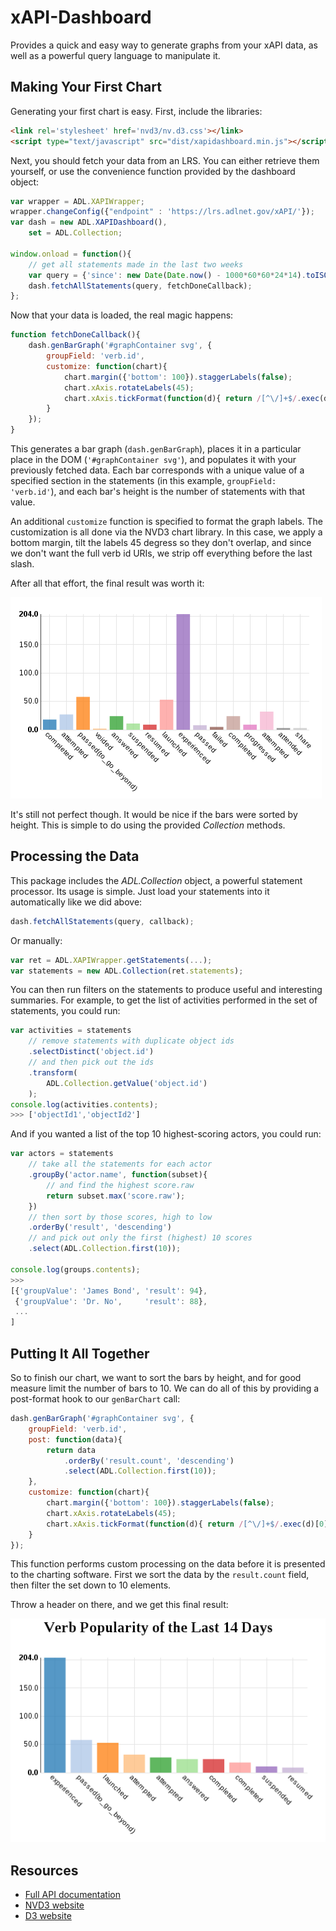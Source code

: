 ﻿# xAPI-Dashboard

Provides a quick and easy way to generate graphs from your xAPI data, as well as a powerful
query language to manipulate it.


## Making Your First Chart

Generating your first chart is easy. First, include the libraries:

```html
<link rel='stylesheet' href='nvd3/nv.d3.css'></link>
<script type="text/javascript" src="dist/xapidashboard.min.js"></script>
```

Next, you should fetch your data from an LRS. You can either retrieve them yourself, or use the
convenience function provided by the dashboard object:

```javascript
var wrapper = ADL.XAPIWrapper;
wrapper.changeConfig({"endpoint" : 'https://lrs.adlnet.gov/xAPI/'});
var dash = new ADL.XAPIDashboard(),
	set = ADL.Collection;

window.onload = function(){
	// get all statements made in the last two weeks
	var query = {'since': new Date(Date.now() - 1000*60*60*24*14).toISOString()};
	dash.fetchAllStatements(query, fetchDoneCallback);
};
```

Now that your data is loaded, the real magic happens:

```javascript
function fetchDoneCallback(){
	dash.genBarGraph('#graphContainer svg', {
		groupField: 'verb.id',
		customize: function(chart){
			chart.margin({'bottom': 100}).staggerLabels(false);
			chart.xAxis.rotateLabels(45);
			chart.xAxis.tickFormat(function(d){ return /[^\/]+$/.exec(d)[0]; });
		}
	});
}
```

This generates a bar graph (`dash.genBarGraph`), places it in a particular place in the DOM
(`'#graphContainer svg'`), and populates it with your previously fetched data. Each bar
corresponds with a unique value of a specified section in the statements (in this example,
`groupField: 'verb.id'`), and each bar's height is the number of statements with that value.

An additional `customize` function is specified to format the graph labels. The customization
is all done via the NVD3 chart library. In this case, we apply a bottom margin, tilt the labels
45 degress so they don't overlap, and since we don't want the full verb id URIs, we strip off
everything before the last slash.

After all that effort, the final result was worth it:

![Example Bar Chart](extra/chart_initial.png)

It's still not perfect though. It would be nice if the bars were sorted by height. This is simple
to do using the provided *Collection* methods.

## Processing the Data

This package includes the *ADL.Collection* object, a powerful statement processor. Its usage is
simple. Just load your statements into it automatically like we did above:

```javascript
dash.fetchAllStatements(query, callback);
```

Or manually:

```javascript
var ret = ADL.XAPIWrapper.getStatements(...);
var statements = new ADL.Collection(ret.statements);
```

You can then run filters on the statements to produce useful and interesting summaries. For
example, to get the list of activities performed in the set of statements, you could run:

```javascript
var activities = statements
	// remove statements with duplicate object ids
	.selectDistinct('object.id')
	// and then pick out the ids
	.transform(
		ADL.Collection.getValue('object.id')
	);
console.log(activities.contents);
>>> ['objectId1','objectId2']
```

And if you wanted a list of the top 10 highest-scoring actors, you could run:

```javascript
var actors = statements
	// take all the statements for each actor
	.groupBy('actor.name', function(subset){
		// and find the highest score.raw
		return subset.max('score.raw');
	})
	// then sort by those scores, high to low
	.orderBy('result', 'descending')
	// and pick out only the first (highest) 10 scores
	.select(ADL.Collection.first(10));
	
console.log(groups.contents);
>>> 
[{'groupValue': 'James Bond', 'result': 94},
 {'groupValue': 'Dr. No',     'result': 88},
 ...
]
```


## Putting It All Together

So to finish our chart, we want to sort the bars by height, and for good measure limit the number
of bars to 10. We can do all of this by providing a post-format hook to our `genBarChart` call:

```javascript
dash.genBarGraph('#graphContainer svg', {
	groupField: 'verb.id',
	post: function(data){
		return data
			.orderBy('result.count', 'descending')
			.select(ADL.Collection.first(10));
	},
	customize: function(chart){
		chart.margin({'bottom': 100}).staggerLabels(false);
		chart.xAxis.rotateLabels(45);
		chart.xAxis.tickFormat(function(d){ return /[^\/]+$/.exec(d)[0]; });
	}
});
```

This function performs custom processing on the data before it is presented to the charting
software. First we sort the data by the `result.count` field, then filter the set down to 10
elements.

Throw a header on there, and we get this final result:

![Final Bar Chart](extra/chart_final.png)


## Resources

* [Full API documentation](API.md)
* [NVD3 website](http://nvd3.org/index.html)
* [D3 website](http://d3js.org/)
